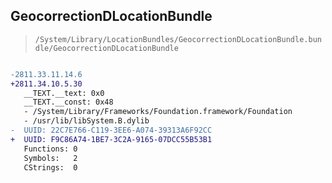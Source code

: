 ## GeocorrectionDLocationBundle

> `/System/Library/LocationBundles/GeocorrectionDLocationBundle.bundle/GeocorrectionDLocationBundle`

```diff

-2811.33.11.14.6
+2811.34.10.5.30
   __TEXT.__text: 0x0
   __TEXT.__const: 0x48
   - /System/Library/Frameworks/Foundation.framework/Foundation
   - /usr/lib/libSystem.B.dylib
-  UUID: 22C7E766-C119-3EE6-A074-39313A6F92CC
+  UUID: F9C86A74-1BE7-3C2A-9165-07DCC55B53B1
   Functions: 0
   Symbols:   2
   CStrings:  0

```
